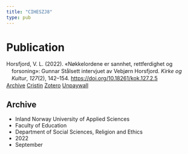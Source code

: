 ```yaml
---
title: "CIHESZJ8"
type: pub
---
```

<h1>Publication</h1>
<article id="csl-bib-container-CIHESZJ8" class="csl-bib-container">
  <div class="csl-bib-body" style="line-height: 1.35; padding-left: 1em; text-indent:-1em;">
  <div class="csl-entry">Horsfjord, V. L. (2022). &#xAB;N&#xF8;kkelordene er sannhet, rettferdighet og forsoning&#xBB;: Gunnar St&#xE5;lsett intervjuet av Vebj&#xF8;rn Horsfjord. <i>Kirke og Kultur</i>, <i>127</i>(2), 142&#x2013;154. <a href="https://doi.org/10.18261/kok.127.2.5">https://doi.org/10.18261/kok.127.2.5</a></div>
</div>
  <div class="csl-bib-buttons">
    <a href="#taxonomy-article-CIHESZJ8" class="csl-bib-button">Archive</a>
    <a href="https://app.cristin.no/results/show.jsf?id=2052669" alt="Cristin URL" class="csl-bib-button">Cristin</a>
    <a href="http://zotero.org/groups/5402882/items/CIHESZJ8" alt="Zotero URL" class="csl-bib-button">Zotero</a>
    <a href="https://doi.org/10.18261/kok.127.2.5" class="csl-bib-button">Unpaywall</a>
  </div>
  <div id="csl-bib-meta-container-CIHESZJ8"></div>
</article>
<div id="csl-bib-meta-CIHESZJ8" class="csl-bib-meta">
  <article id="taxonomy-article-CIHESZJ8" class="taxonomy-article">
    <h1>Archive</h1>
    <ul>
      <li>Inland Norway University of Applied Sciences</li>
      <li>Faculty of Education</li>
      <li>Department of Social Sciences, Religion and Ethics</li>
      <li>2022</li>
      <li>September</li>
    </ul>
  </article>
</div>
